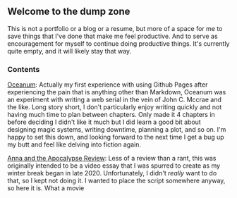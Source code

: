 ## Welcome to the dump zone

This is not a portfolio or a blog or a resume, but more of a space for me to save things that I've done that make me feel productive. And to serve as encouragement for myself to continue doing productive things. It's currently quite empty, and it will likely stay that way.

### Contents

[Oceanum](oceanum.md): Actually my first experience with using Github Pages after experiencing the pain that is anything other than Markdown, Oceanum was an experiment with writing a web serial in the vein of John C. Mccrae and the like. Long story short, I don't particularly enjoy writing quickly and not having much time to plan between chapters. Only made it 4 chapters in before deciding I didn't like it much but I did learn a good bit about designing magic systems, writing downtime, planning a plot, and so on. I'm happy to set this down, and looking forward to the next time I get a bug up my butt and feel like delving into fiction again.

[Anna and the Apocalypse Review](aata.md): Less of a review than a rant, this was originally intended to be a video essay that I was spurred to create as my winter break began in late 2020. Unfortunately, I didn't *really* want to do that, so I kept not doing it. I wanted to place the script somewhere anyway, so here it is. What a movie